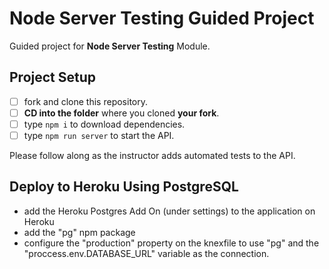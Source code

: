# Node Server Testing Guided Project

Guided project for **Node Server Testing** Module.

## Project Setup

- [ ] fork and clone this repository.
- [ ] **CD into the folder** where you cloned **your fork**.
- [ ] type `npm i` to download dependencies.
- [ ] type `npm run server` to start the API.

Please follow along as the instructor adds automated tests to the API.

## Deploy to Heroku Using PostgreSQL

- add the Heroku Postgres Add On (under settings) to the application on Heroku
- add the "pg" npm package
- configure the "production" property on the knexfile to use "pg" and the "proccess.env.DATABASE_URL" variable as the connection.
